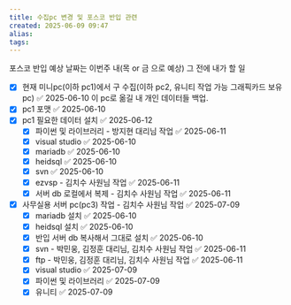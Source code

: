 ```yaml
---
title: 수집pc 변경 및 포스코 반입 관련
created: 2025-06-09 09:47
alias:
tags:
---
```

포스코 반입 예상 날짜는 이번주 내(목 or 금 으로 예상)
그 전에 내가 할 일
- [x] 현재 미니pc(이하 pc1)에서 구 수집(이하 pc2, 유니티 작업 가능 그래픽카드 보유 pc) ✅ 2025-06-10
      이 pc로 옮길 내 개인 데이터들 백업.
- [x] pc1 포맷 ✅ 2025-06-10
- [x] pc1 필요한 데이터 설치 ✅ 2025-06-12
	- [x] 파이썬 및 라이브러리 - 방지현 대리님 작업 ✅ 2025-06-11
	- [x] visual studio ✅ 2025-06-10
	- [x] mariadb ✅ 2025-06-10
	- [x] heidsql ✅ 2025-06-10
	- [x] svn ✅ 2025-06-10
	- [x] ezvsp - 김치수 사원님 작업 ✅ 2025-06-11
	- [x] 서버 db 로컬에서 복제 - 김치수 사원님 작업 ✅ 2025-06-11
- [x] 사무실용 서버 pc(pc3) 작업 - 김치수 사원님 작업 ✅ 2025-07-09
	- [x] mariadb 설치 ✅ 2025-06-10
	- [x] heidsql 설치 ✅ 2025-06-10
	- [x] 반입 서버 db 복사해서 그대로 설치 ✅ 2025-06-10
	- [x] svn - 박민웅, 김정훈 대리님, 김치수 사원님 작업 ✅ 2025-06-11
	- [x] ftp - 박민웅, 김정훈 대리님, 김치수 사원님 작업 ✅ 2025-06-11
	- [x] visual studio ✅ 2025-07-09
	- [x] 파이썬 및 라이브러리 ✅ 2025-07-09
	- [x] 유니티 ✅ 2025-07-09
